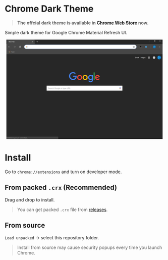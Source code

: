 # Chrome Dark Theme
> **The offcial dark theme is available in [Chrome Web Store](https://chrome.google.com/webstore/detail/just-black/aghfnjkcakhmadgdomlmlhhaocbkloab) now.**

Simple dark theme for Google Chrome Material Refresh UI.

![Screenshot](screenshot.png)

# Install
Go to `chrome://extensions` and turn on developer mode.

## From packed `.crx` (Recommended)
Drag and drop to install.

> You can get packed `.crx` file from [releases](https://github.com/the1812/chrome-dark-theme/releases).
## From source
`Load unpacked` → select this repository folder.
> Install from source may cause security popups every time you launch Chrome.
